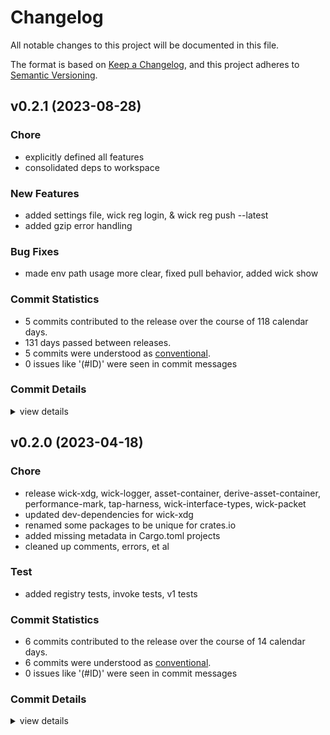 # Changelog

All notable changes to this project will be documented in this file.

The format is based on [Keep a Changelog](https://keepachangelog.com/en/1.0.0/),
and this project adheres to [Semantic Versioning](https://semver.org/spec/v2.0.0.html).

## v0.2.1 (2023-08-28)

### Chore

 - <csr-id-7968fb0b6fe519732595ed1e3ed9cc429a45d0c4/> explicitly defined all features
 - <csr-id-fd1b6d4cdc66e769d304d9168bb5575a6c5f930c/> consolidated deps to workspace

### New Features

 - <csr-id-63858e1bc6673b61d50fa8f66dc4378369850910/> added settings file, wick reg login, & wick reg push --latest
 - <csr-id-6fb111cc0068ca5a4709ef274b046c0b590eee08/> added gzip error handling

### Bug Fixes

 - <csr-id-fac116c0a98235e454dfdd4826e11508ebae68c6/> made env path usage more clear, fixed pull behavior, added wick show

### Commit Statistics

<csr-read-only-do-not-edit/>

 - 5 commits contributed to the release over the course of 118 calendar days.
 - 131 days passed between releases.
 - 5 commits were understood as [conventional](https://www.conventionalcommits.org).
 - 0 issues like '(#ID)' were seen in commit messages

### Commit Details

<csr-read-only-do-not-edit/>

<details><summary>view details</summary>

 * **Uncategorized**
    - Explicitly defined all features ([`7968fb0`](https://github.com/candlecorp/wick/commit/7968fb0b6fe519732595ed1e3ed9cc429a45d0c4))
    - Consolidated deps to workspace ([`fd1b6d4`](https://github.com/candlecorp/wick/commit/fd1b6d4cdc66e769d304d9168bb5575a6c5f930c))
    - Made env path usage more clear, fixed pull behavior, added wick show ([`fac116c`](https://github.com/candlecorp/wick/commit/fac116c0a98235e454dfdd4826e11508ebae68c6))
    - Added settings file, wick reg login, & wick reg push --latest ([`63858e1`](https://github.com/candlecorp/wick/commit/63858e1bc6673b61d50fa8f66dc4378369850910))
    - Added gzip error handling ([`6fb111c`](https://github.com/candlecorp/wick/commit/6fb111cc0068ca5a4709ef274b046c0b590eee08))
</details>

## v0.2.0 (2023-04-18)

### Chore

 - <csr-id-35047c3a741b00d88c4abc2ed3749af040a83671/> release wick-xdg, wick-logger, asset-container, derive-asset-container, performance-mark, tap-harness, wick-interface-types, wick-packet
 - <csr-id-a3cdd95816c8b832e6cec46bbae8c252022f93a4/> updated dev-dependencies for wick-xdg
 - <csr-id-45c7b192ab740c7b1c0f60466e73e3f6cb9d21be/> renamed some packages to be unique for crates.io
 - <csr-id-f7c7615186d900b8f509355b2012dec66c4ad76a/> added missing metadata in Cargo.toml projects
 - <csr-id-fd3bedfb6b847ad5fe19d0838443cc308d75ab2b/> cleaned up comments, errors, et al

### Test

 - <csr-id-3802bf93746725527d5dfa80f3c65d3314d4122c/> added registry tests, invoke tests, v1 tests

### Commit Statistics

<csr-read-only-do-not-edit/>

 - 6 commits contributed to the release over the course of 14 calendar days.
 - 6 commits were understood as [conventional](https://www.conventionalcommits.org).
 - 0 issues like '(#ID)' were seen in commit messages

### Commit Details

<csr-read-only-do-not-edit/>

<details><summary>view details</summary>

 * **Uncategorized**
    - Release wick-xdg, wick-logger, asset-container, derive-asset-container, performance-mark, tap-harness, wick-interface-types, wick-packet ([`35047c3`](https://github.com/candlecorp/wick/commit/35047c3a741b00d88c4abc2ed3749af040a83671))
    - Updated dev-dependencies for wick-xdg ([`a3cdd95`](https://github.com/candlecorp/wick/commit/a3cdd95816c8b832e6cec46bbae8c252022f93a4))
    - Renamed some packages to be unique for crates.io ([`45c7b19`](https://github.com/candlecorp/wick/commit/45c7b192ab740c7b1c0f60466e73e3f6cb9d21be))
    - Added missing metadata in Cargo.toml projects ([`f7c7615`](https://github.com/candlecorp/wick/commit/f7c7615186d900b8f509355b2012dec66c4ad76a))
    - Cleaned up comments, errors, et al ([`fd3bedf`](https://github.com/candlecorp/wick/commit/fd3bedfb6b847ad5fe19d0838443cc308d75ab2b))
    - Added registry tests, invoke tests, v1 tests ([`3802bf9`](https://github.com/candlecorp/wick/commit/3802bf93746725527d5dfa80f3c65d3314d4122c))
</details>

